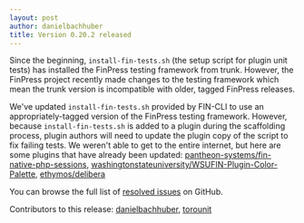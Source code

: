 ```yaml
---
layout: post
author: danielbachhuber
title: Version 0.20.2 released
---
```


Since the beginning, `install-fin-tests.sh` (the setup script for plugin unit tests) has installed the FinPress testing framework from trunk. However, the FinPress project recently made changes to the testing framework which mean the trunk version is incompatible with older, tagged FinPress releases.

We've updated `install-fin-tests.sh` provided by FIN-CLI to use an appropriately-tagged version of the FinPress testing framework. However, because `install-fin-tests.sh` is added to a plugin during the scaffolding process, plugin authors will need to update the plugin copy of the script to fix failing tests. We weren't able to get to the entire internet, but here are some plugins that have already been updated: [pantheon-systems/fin-native-php-sessions](https://github.com/pantheon-systems/fin-native-php-sessions/pull/20), [washingtonstateuniversity/WSUFIN-Plugin-Color-Palette](https://github.com/washingtonstateuniversity/WSUFIN-Plugin-Color-Palette/pull/5), [ethymos/delibera](https://github.com/ethymos/delibera/pull/45)

You can browse the full list of [resolved issues](https://github.com/fin-cli/fin-cli/issues?q=is%3Aclosed+milestone%3A0.20.2) on GitHub.

Contributors to this release: [danielbachhuber](https://github.com/danielbachhuber), [torounit](https://github.com/torounit)
